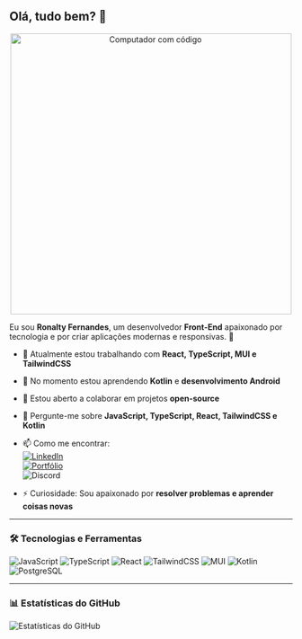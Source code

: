## Olá, tudo bem? 👋

<p align="center">
  <img src="[https://raw.githubusercontent.com/SEU_USUARIO/SEU_REPOSITORIO/main/cf11e96e-edb0-4ac0-8a49-2a7ceff807d4.png](https://user-images.githubusercontent.com/97471199/164148375-75b79a9a-77a4-43df-b3fd-b6472d8a8670.png)" alt="Computador com código" width="500"/>
</p>

Eu sou **Ronalty Fernandes**, um desenvolvedor **Front-End** apaixonado por tecnologia e por criar aplicações modernas e responsivas. 🚀  

- 🔭 Atualmente estou trabalhando com **React, TypeScript, MUI e TailwindCSS**  
- 🌱 No momento estou aprendendo **Kotlin** e **desenvolvimento Android**  
- 👯 Estou aberto a colaborar em projetos **open-source**  
- 💬 Pergunte-me sobre **JavaScript, TypeScript, React, TailwindCSS e Kotlin**  
- 📫 Como me encontrar:  
  [![LinkedIn](https://img.shields.io/badge/LinkedIn-0077B5?style=for-the-badge&logo=linkedin&logoColor=white)](https://www.linkedin.com/in/ronaltyfernandes)  
  [![Portfólio](https://img.shields.io/badge/Portfólio-000?style=for-the-badge&logo=vercel&logoColor=white)](https://ronaltyfernandes.dev)  
  ![Discord](https://img.shields.io/badge/Discord-000?style=for-the-badge&logo=discord&logoColor=7289DA)  

- ⚡ Curiosidade: Sou apaixonado por **resolver problemas e aprender coisas novas**  

---

### 🛠️ Tecnologias e Ferramentas
![JavaScript](https://img.shields.io/badge/JavaScript-F7DF1E?style=flat&logo=javascript&logoColor=black)
![TypeScript](https://img.shields.io/badge/TypeScript-3178C6?style=flat&logo=typescript&logoColor=white)
![React](https://img.shields.io/badge/React-20232A?style=flat&logo=react&logoColor=61DAFB)
![TailwindCSS](https://img.shields.io/badge/TailwindCSS-06B6D4?style=flat&logo=tailwindcss&logoColor=white)
![MUI](https://img.shields.io/badge/MUI-007FFF?style=flat&logo=mui&logoColor=white)
![Kotlin](https://img.shields.io/badge/Kotlin-0095D5?style=flat&logo=kotlin&logoColor=white)
![PostgreSQL](https://img.shields.io/badge/PostgreSQL-316192?style=flat&logo=postgresql&logoColor=white)

---

### 📊 Estatísticas do GitHub
![Estatísticas do GitHub](https://github-readme-stats.vercel.app/api?username=ronaltyfernandes&show_icons=true&theme=tokyonight)
